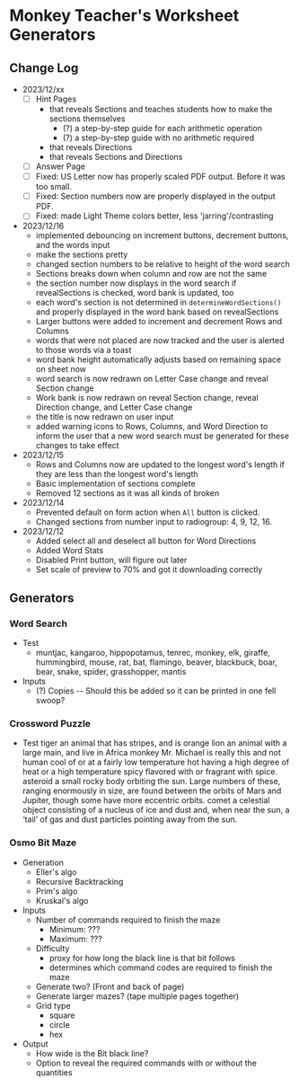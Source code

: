 # Monkey Teacher's Worksheet Generators

## Change Log
- 2023/12/xx
    - [ ] Hint Pages
        - that reveals Sections and teaches students how to make the sections themselves
            - (?) a step-by-step guide for each arithmetic operation
            - (?) a step-by-step guide with no arithmetic required
        - that reveals Directions
        - that reveals Sections and Directions
    - [ ] Answer Page
    - [ ] Fixed: US Letter now has properly scaled PDF output. Before it was too small.
    - [ ] Fixed: Section numbers now are properly displayed in the output PDF.
    - [ ] Fixed: made Light Theme colors better, less 'jarring'/contrasting
- 2023/12/16
    - implemented debouncing on increment buttons, decrement buttons, and the words input
    - make the sections pretty
    - changed section numbers to be relative to height of the word search
    - Sections breaks down when column and row are not the same
    - the section number now displays in the word search if revealSections is checked, word bank is updated, too
    - each word's section is not determined in `determineWordSections()` and properly displayed in the word bank based on revealSections
    - Larger buttons were added to increment and decrement Rows and Columns
    - words that were not placed are now tracked and the user is alerted to those words via a toast
    - word bank height automatically adjusts based on remaining space on sheet now
    - word search is now redrawn on Letter Case change and reveal Section change
    - Work bank is now redrawn on reveal Section change, reveal Direction change, and Letter Case change
    - the title is now redrawn on user input
    - added warning icons to Rows, Columns, and Word Direction to inform the user that a new word search must be generated for these changes to take effect
- 2023/12/15
    - Rows and Columns now are updated to the longest word's length if they are less than the longest word's length
    - Basic implementation of sections complete
    - Removed 12 sections as it was all kinds of broken
- 2023/12/14
    - Prevented default on form action when `All` button is clicked.
    - Changed sections from number input to radiogroup: 4, 9, 12, 16. 
- 2023/12/12
    - Added select all and deselect all button for Word Directions
    - Added Word Stats
    - Disabled Print button, will figure out later
    - Set scale of preview to 70% and got it downloading correctly

## Generators

### Word Search
- Test
    - muntjac, kangaroo, hippopotamus, tenrec, monkey, elk, giraffe, hummingbird, mouse, rat, bat, flamingo, beaver, blackbuck, boar, bear, snake, spider, grasshopper, mantis
- Inputs
    - (?) Copies -- Should this be added so it can be printed in one fell swoop?

### Crossword Puzzle
- Test
tiger an animal that has stripes, and is orange
lion an animal with a large main, and live in Africa
monkey Mr. Michael is really this and not human
cool of or at a fairly low temperature
hot having a high degree of heat or a high temperature
spicy flavored with or fragrant with spice.
asteroid a small rocky body orbiting the sun. Large numbers of these, ranging enormously in size, are found between the orbits of Mars and Jupiter, though some have more eccentric orbits.
comet a celestial object consisting of a nucleus of ice and dust and, when near the sun, a ‘tail’ of gas and dust particles pointing away from the sun.

### Osmo Bit Maze
- Generation
    - Eller's algo
    - Recursive Backtracking
    - Prim's algo
    - Kruskal's algo
- Inputs
    - Number of commands required to finish the maze
        - Minimum: ???
        - Maximum: ???
    - Difficulty 
        - proxy for how long the black line is that bit follows
        - determines which command codes are required to finish the maze
    - Generate two? (Front and back of page)
    - Generate larger mazes? (tape multiple pages together)
    - Grid type
        - square
        - circle
        - hex
- Output
    - How wide is the Bit black line?
    - Option to reveal the required commands with or without the quantities
